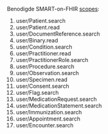 Benodigde SMART-on-FHIR [scopes](http://hl7.org/fhir/smart-app-launch/1.0.0/scopes-and-launch-context/index.html):
1. user/Patient.search
1. user/Patient.read
1. user/DocumentReference.search
1. user/Binary.read
1. user/Condition.search
1. user/Practitioner.read
1. user/PractitionerRole.search
1. user/Procedure.search
1. user/Observation.search
1. user/Specimen.read
1. user/Consent.search
1. user/Flag.search
1. user/MedicationRequest.search
1. user/MedicationStatement.search
1. user/Immunization.search
1. user/Appointment.search
1. user/Encounter.search
